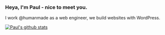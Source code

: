 ### Heya, I'm Paul - nice to meet you.

I work @humanmade as a web engineer, we build websites with WordPress.

[![Paul's github stats](https://github-readme-stats.vercel.app/api?username=pdewouters&count_private=true)](https://github.com/pdewouters/github-readme-stats)
